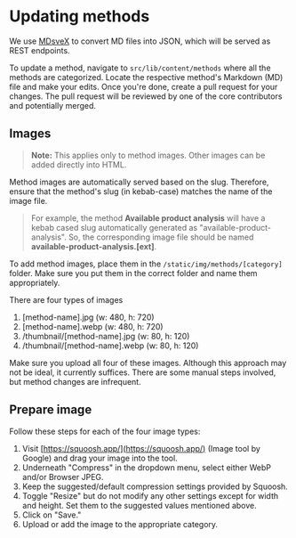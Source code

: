 # Updating methods

We use [MDsveX](https://mdsvex.pngwn.io/) to convert MD files into JSON, which will be served as REST endpoints.

To update a method, navigate to `src/lib/content/methods` where all the methods are categorized. Locate the respective method's Markdown (MD) file and make your edits. Once you're done, create a pull request for your changes. The pull request will be reviewed by one of the core contributors and potentially merged.

## Images

> **Note:** This applies only to method images. Other images can be added directly into HTML.

Method images are automatically served based on the slug. Therefore, ensure that the method's slug (in kebab-case) matches the name of the image file.

> For example, the method **Available product analysis** will have a kebab cased slug automatically generated as "available-product-analysis". So, the corresponding image file should be named **available-product-analysis.[ext]**.

To add method images, place them in the `/static/img/methods/[category]` folder. Make sure you put them in the correct folder and name them appropriately.

There are four types of images

1.  [method-name].jpg (w: 480, h: 720)
2.  [method-name].webp (w: 480, h: 720)
3.  /thumbnail/[method-name].jpg (w: 80, h: 120)
4.  /thumbnail/[method-name].webp (w: 80, h: 120)

Make sure you upload all four of these images. Although this approach may not be ideal, it currently suffices. There are some manual steps involved, but method changes are infrequent.

## Prepare image

Follow these steps for each of the four image types:

1.  Visit [https://squoosh.app/](https://squoosh.app/) (Image tool by Google) and drag your image into the tool.
2.  Underneath "Compress" in the dropdown menu, select either WebP and/or Browser JPEG.
3.  Keep the suggested/default compression settings provided by Squoosh.
4.  Toggle "Resize" but do not modify any other settings except for width and height. Set them to the suggested values mentioned above.
5.  Click on "Save."
6.  Upload or add the image to the appropriate category.
